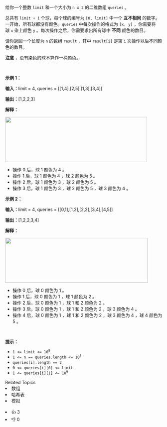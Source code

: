 <p>给你一个整数&nbsp;<code>limit</code>&nbsp;和一个大小为 <code>n x 2</code>&nbsp;的二维数组&nbsp;<code>queries</code>&nbsp;。</p>

<p>总共有&nbsp;<code>limit + 1</code>&nbsp;个球，每个球的编号为&nbsp;<code>[0, limit]</code>&nbsp;中一个&nbsp;<strong>互不相同</strong>&nbsp;的数字。一开始，所有球都没有颜色。<code>queries</code>&nbsp;中每次操作的格式为&nbsp;<code>[x, y]</code>&nbsp;，你需要将球&nbsp;<code>x</code>&nbsp;染上颜色&nbsp;<code>y</code>&nbsp;。每次操作之后，你需要求出所有球中&nbsp;<strong>不同</strong>&nbsp;颜色的数目。</p>

<p>请你返回一个长度为 <code>n</code>&nbsp;的数组&nbsp;<code>result</code>&nbsp;，其中&nbsp;<code>result[i]</code>&nbsp;是第 <code>i</code>&nbsp;次操作以后不同颜色的数目。</p>

<p><strong>注意</strong>&nbsp;，没有染色的球不算作一种颜色。</p>

<p>&nbsp;</p>

<p><strong class="example">示例 1：</strong></p>

<div class="example-block"> 
 <p><span class="example-io"><b>输入：</b>limit = 4, queries = [[1,4],[2,5],[1,3],[3,4]]</span></p> 
</div>

<p><span class="example-io"><b>输出：</b>[1,2,2,3]</span></p>

<p><strong>解释：</strong></p>

<p><img alt="" src="https://assets.leetcode.com/uploads/2024/04/17/ezgifcom-crop.gif" style="width: 455px; height: 145px;" /></p>

<ul> 
 <li>操作 0&nbsp;后，球 1 颜色为 4 。</li> 
 <li>操作 1 后，球 1 颜色为&nbsp;4 ，球 2 颜色为 5 。</li> 
 <li>操作 2 后，球 1 颜色为 3 ，球 2 颜色为 5 。</li> 
 <li>操作 3 后，球 1 颜色为 3 ，球 2 颜色为 5 ，球 3 颜色为 4 。</li> 
</ul>

<p><strong class="example">示例 2：</strong></p>

<div class="example-block"> 
 <p><span class="example-io"><b>输入：</b>limit = 4, queries = [[0,1],[1,2],[2,2],[3,4],[4,5]]</span></p> 
</div>

<p><span class="example-io"><b>输出：</b>[1,2,2,3,4]</span></p>

<p><strong>解释：</strong></p>

<p><strong><img alt="" src="https://assets.leetcode.com/uploads/2024/04/17/ezgifcom-crop2.gif" style="width: 457px; height: 144px;" /></strong></p>

<ul> 
 <li>操作 0&nbsp;后，球 0&nbsp;颜色为 1&nbsp;。</li> 
 <li>操作 1&nbsp;后，球 0&nbsp;颜色为 1 ，球 1 颜色为 2 。</li> 
 <li>操作 2&nbsp;后，球 0&nbsp;颜色为 1 ，球 1 和 2&nbsp;颜色为 2 。</li> 
 <li>操作 3 后，球 0&nbsp;颜色为 1 ，球 1 和 2&nbsp;颜色为 2 ，球 3 颜色为 4 。</li> 
 <li>操作 4&nbsp;后，球 0&nbsp;颜色为 1 ，球 1 和 2&nbsp;颜色为 2 ，球 3 颜色为 4 ，球 4 颜色为 5 。</li> 
</ul>

<p>&nbsp;</p>

<p><strong>提示：</strong></p>

<ul> 
 <li><code>1 &lt;= limit &lt;= 10<sup>9</sup></code></li> 
 <li><code>1 &lt;= n == queries.length &lt;= 10<sup>5</sup></code></li> 
 <li><code>queries[i].length == 2</code></li> 
 <li><code>0 &lt;= queries[i][0] &lt;= limit</code></li> 
 <li><code>1 &lt;= queries[i][1] &lt;= 10<sup>9</sup></code></li> 
</ul>

<div><div>Related Topics</div><div><li>数组</li><li>哈希表</li><li>模拟</li></div></div><br><div><li>👍 3</li><li>👎 0</li></div>